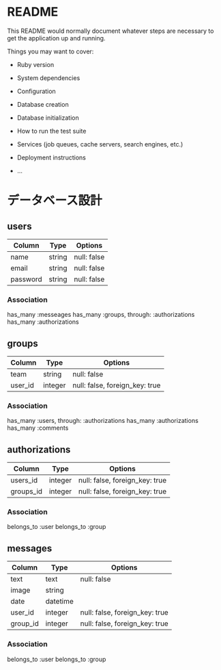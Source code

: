 # README

This README would normally document whatever steps are necessary to get the
application up and running.

Things you may want to cover:

* Ruby version

* System dependencies

* Configuration

* Database creation

* Database initialization

* How to run the test suite

* Services (job queues, cache servers, search engines, etc.)

* Deployment instructions

* ...


# データベース設計

## users
|Column|Type|Options|
|------|----|-------|
|name|string|null: false|
|email|string|null: false|
|password|string|null: false|
### Association
has_many :messeages
has_many :groups, through: :authorizations
has_many :authorizations

## groups
|Column|Type|Options|
|------|----|-------|
|team|string|null: false|
|user_id|integer|null: false, foreign_key: true|
### Association
has_many :users, through: :authorizations
has_many :authorizations
has_many :comments

## authorizations
|Column|Type|Options|
|------|----|-------|
|users_id|integer|null: false, foreign_key: true|
|groups_id|integer|null: false, foreign_key: true|
### Association
belongs_to :user
belongs_to :group

## messages
|Column|Type|Options|
|------|----|-------|
|text|text|null: false|
|image|string|
|date|datetime|
|user_id|integer|null: false, foreign_key: true|
|group_id|integer|null: false, foreign_key: true|
### Association
belongs_to :user
belongs_to :group
